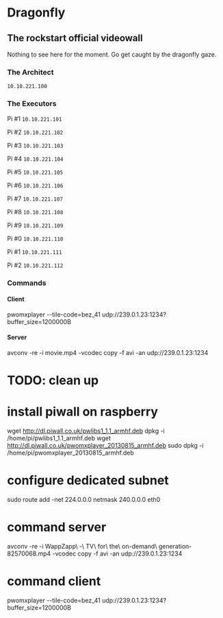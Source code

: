 # Dragonfly

## The rockstart official videowall

Nothing to see here for the moment.
Go get caught by the dragonfly gaze.

### The Architect

`10.10.221.100`

### The Executors
Pi #1
`10.10.221.101`

Pi #2
`10.10.221.102`

Pi #3
`10.10.221.103`

Pi #4
`10.10.221.104`

Pi #5
`10.10.221.105`

Pi #6
`10.10.221.106`

Pi #7
`10.10.221.107`

Pi #8
`10.10.221.108`

Pi #9
`10.10.221.109`

Pi #0
`10.10.221.110`

Pi #1
`10.10.221.111`

Pi #2
`10.10.221.112`

### Commands 

#### Client

pwomxplayer --tile-code=bez_41 udp://239.0.1.23:1234?buffer_size=1200000B 

#### Server

avconv -re -i movie.mp4 -vcodec copy -f avi -an udp://239.0.1.23:1234


# TODO: clean up

# install piwall on raspberry
wget http://dl.piwall.co.uk/pwlibs1_1.1_armhf.deb
dpkg -i /home/pi/pwlibs1_1.1_armhf.deb
wget http://dl.piwall.co.uk/pwomxplayer_20130815_armhf.deb
sudo dpkg -i /home/pi/pwomxplayer_20130815_armhf.deb

# configure dedicated subnet
sudo route add -net 224.0.0.0 netmask 240.0.0.0 eth0

# command server
avconv -re -i WappZapp\ -\ TV\ for\ the\ on-demand\ generation-82570068.mp4 -vcodec copy -f avi -an udp://239.0.1.23:1234

# command client
pwomxplayer --tile-code=bez_41 udp://239.0.1.23:1234?buffer_size=1200000B 
